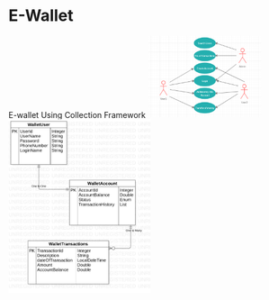 # E-Wallet
E-wallet Using  Collection Framework
<img src="https://github.com/ajeetAk47/E-Wallet/blob/master/Usecase1.PNG" width="40%"></img>
<img src="https://github.com/ajeetAk47/E-Wallet/blob/master/ERDDiagram1.jpg" width="50%"></img>

